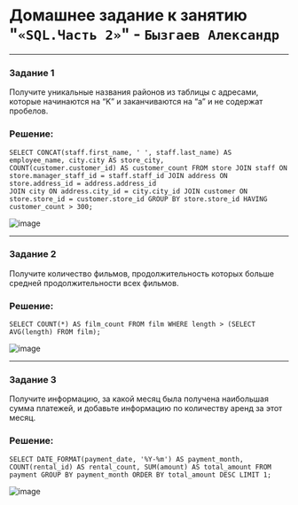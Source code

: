 # Домашнее задание к занятию "`«SQL.Часть 2»`" - `Бызгаев Александр`

---

### Задание 1

Получите уникальные названия районов из таблицы с адресами, которые начинаются на “K” и заканчиваются на “a” и не содержат пробелов.

### Решение:

```
SELECT CONCAT(staff.first_name, ' ', staff.last_name) AS employee_name, city.city AS store_city,
COUNT(customer.customer_id) AS customer_count FROM store JOIN staff ON store.manager_staff_id = staff.staff_id JOIN address ON store.address_id = address.address_id
JOIN city ON address.city_id = city.city_id JOIN customer ON store.store_id = customer.store_id GROUP BY store.store_id HAVING customer_count > 300;
```

![image](https://github.com/Byzgaev-I/SQL.Part-2/blob/main/2-1.png)

---

### Задание 2

Получите количество фильмов, продолжительность которых больше средней продолжительности всех фильмов.

### Решение:

```
SELECT COUNT(*) AS film_count FROM film WHERE length > (SELECT AVG(length) FROM film);
```

![image](https://github.com/Byzgaev-I/SQL.Part-2/blob/main/2-2.png)


---

### Задание 3

Получите информацию, за какой месяц была получена наибольшая сумма платежей, и добавьте информацию по количеству аренд за этот месяц.

### Решение:

```
SELECT DATE_FORMAT(payment_date, '%Y-%m') AS payment_month, COUNT(rental_id) AS rental_count, SUM(amount) AS total_amount FROM payment GROUP BY payment_month ORDER BY total_amount DESC LIMIT 1;
```

![image](https://github.com/Byzgaev-I/SQL.Part-2/blob/main/2-3.png)
